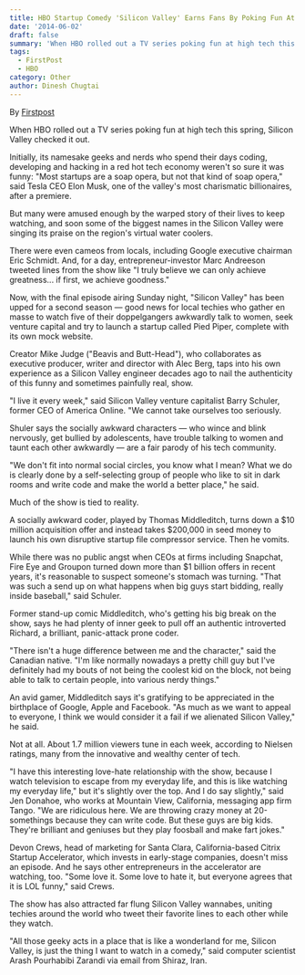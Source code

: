 ```yaml
---
title: HBO Startup Comedy 'Silicon Valley' Earns Fans By Poking Fun At Tech Community
date: '2014-06-02'
draft: false
summary: 'When HBO rolled out a TV series poking fun at high tech this spring, Silicon Valley checked it out.'
tags:
  - FirstPost
  - HBO
category: Other
author: Dinesh Chugtai
---
```


By [Firstpost](https://www.firstpost.com/tech/news-analysis/hbos-mockumentary-silicon-valley-finds-fans-tech-3652309.html)

When HBO rolled out a TV series poking fun at high tech this spring, Silicon Valley checked it out.

Initially, its namesake geeks and nerds who spend their days coding, developing and hacking in a red hot tech economy weren't so sure it was funny: "Most startups are a soap opera, but not that kind of soap opera," said Tesla CEO Elon Musk, one of the valley's most charismatic billionaires, after a premiere.

But many were amused enough by the warped story of their lives to keep watching, and soon some of the biggest names in the Silicon Valley were singing its praise on the region's virtual water coolers.

There were even cameos from locals, including Google executive chairman Eric Schmidt. And, for a day, entrepreneur-investor Marc Andreeson tweeted lines from the show like "I truly believe we can only achieve greatness... if first, we achieve goodness."

Now, with the final episode airing Sunday night, "Silicon Valley" has been upped for a second season — good news for local techies who gather en masse to watch five of their doppelgangers awkwardly talk to women, seek venture capital and try to launch a startup called Pied Piper, complete with its own mock website.

Creator Mike Judge ("Beavis and Butt-Head"), who collaborates as executive producer, writer and director with Alec Berg, taps into his own experience as a Silicon Valley engineer decades ago to nail the authenticity of this funny and sometimes painfully real, show.

"I live it every week," said Silicon Valley venture capitalist Barry Schuler, former CEO of America Online. "We cannot take ourselves too seriously.

Shuler says the socially awkward characters — who wince and blink nervously, get bullied by adolescents, have trouble talking to women and taunt each other awkwardly — are a fair parody of his tech community.

"We don't fit into normal social circles, you know what I mean? What we do is clearly done by a self-selecting group of people who like to sit in dark rooms and write code and make the world a better place," he said.

Much of the show is tied to reality.

A socially awkward coder, played by Thomas Middleditch, turns down a $10 million acquisition offer and instead takes $200,000 in seed money to launch his own disruptive startup file compressor service. Then he vomits.

While there was no public angst when CEOs at firms including Snapchat, Fire Eye and Groupon turned down more than $1 billion offers in recent years, it's reasonable to suspect someone's stomach was turning. "That was such a send up on what happens when big guys start bidding, really inside baseball," said Schuler.

Former stand-up comic Middleditch, who's getting his big break on the show, says he had plenty of inner geek to pull off an authentic introverted Richard, a brilliant, panic-attack prone coder.

"There isn't a huge difference between me and the character," said the Canadian native. "I'm like normally nowadays a pretty chill guy but I've definitely had my bouts of not being the coolest kid on the block, not being able to talk to certain people, into various nerdy things."

An avid gamer, Middleditch says it's gratifying to be appreciated in the birthplace of Google, Apple and Facebook. "As much as we want to appeal to everyone, I think we would consider it a fail if we alienated Silicon Valley," he said.

Not at all. About 1.7 million viewers tune in each week, according to Nielsen ratings, many from the innovative and wealthy center of tech.

"I have this interesting love-hate relationship with the show, because I watch television to escape from my everyday life, and this is like watching my everyday life," but it's slightly over the top. And I do say slightly," said Jen Donahoe, who works at Mountain View, California, messaging app firm Tango. "We are ridiculous here. We are throwing crazy money at 20-somethings because they can write code. But these guys are big kids. They're brilliant and geniuses but they play foosball and make fart jokes."

Devon Crews, head of marketing for Santa Clara, California-based Citrix Startup Accelerator, which invests in early-stage companies, doesn't miss an episode. And he says other entrepreneurs in the accelerator are watching, too. "Some love it. Some love to hate it, but everyone agrees that it is LOL funny," said Crews.

The show has also attracted far flung Silicon Valley wannabes, uniting techies around the world who tweet their favorite lines to each other while they watch.

"All those geeky acts in a place that is like a wonderland for me, Silicon Valley, is just the thing I want to watch in a comedy," said computer scientist Arash Pourhabibi Zarandi via email from Shiraz, Iran.
